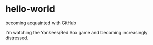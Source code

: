 # hello-world
becoming acquainted with GitHub

I'm watching the Yankees/Red Sox game and becoming increasingly distressed.
